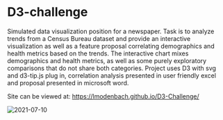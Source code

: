 # D3-challenge
Simulated data visualization position for a newspaper. Task is to analyze trends from a Census Bureau dataset and provide an interactive visualization as well as a feature proposal correlating demographics and health metrics based on the trends. The interactive chart mixes demographics and health metrics, as well as some purely exploratory comparisons that do not share both categories. Project uses D3 with svg and d3-tip.js plug in, correlation analysis presented in user friendly excel and proposal presented in microsoft word.

Site can be viewed at: https://lmodenbach.github.io/D3-Challenge/

![2021-07-10](https://user-images.githubusercontent.com/44123311/125180735-7d724080-e1b2-11eb-8282-f3a88ca3e1c8.png)
 

